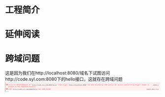 # 工程简介



# 延伸阅读


# 跨域问题
这是因为我们在http://localhost:8080/域名下试图访问http://code.syl.com:8080下的hello接口，这就存在跨域问题
![Image text](跨域问题.png)
